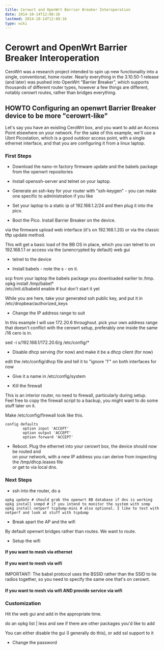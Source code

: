 ```yaml
---
title: Cerowrt and OpenWrt Barrier Breaker Interoperation
date: 2014-10-14T12:08:16
lastmod: 2014-10-14T12:08:16
type: wiki
---
```

Cerowrt and OpenWrt Barrier Breaker Interoperation
==================================================

CeroWrt was a research project intended to spin up new functionality
into a single, conventional, home router. Nearly everything in the
3.10.50-1 release (and later) was pushed into OpenWrt "Barrier Breaker",
which supports thousands of different router types, however a few things
are different, notably cerowrt routes, rather than bridges everything.

HOWTO Configuring an openwrt Barrier Breaker device to be more "cerowrt-like"
-----------------------------------------------------------------------------

Let's say you have an existing CeroWrt box, and you want to add an
Access Point elsewhere on your network. For the sake of this example,
we'll use a Ubnt Picostation, which is a good outdoor access point, with
a single ethernet interface, and that you are configuring it from a
linux laptop.

### First Steps

-   Download the nano-m factory firmware update and the babels package
    from the openwrt repositories

<!-- -->

-   Install openssh-server and telnet on your laptop.

<!-- -->

-   Generate an ssh-key for your router with "ssh-keygen" - you can make
    one specific to administration if you like

<!-- -->

-   Set your laptop to a static ip of 192.168.1.2/24 and then plug it
    into the pico.

<!-- -->

-   Boot the Pico. Install Barrier Breaker on the device.

via the firmware upload web interface (it's on 192.168.1.20) or via the
classic tftp update method.

This will get a basic load of the BB OS in place, which you can telnet
to on 192.168.1.1 or access via the (unencrypted by default) web gui

-   telnet to the device

<!-- -->

-   Install babels - note the s - on it.

scp from your laptop the babels package you downloaded earlier to /tmp.\
opkg install /tmp/babel\*\
/etc/init.d/babeld enable \# but don't start it yet

While you are here, take your generated ssh public key, and put it in
/etc/dropbear/authorized\_keys

-   Change the IP address range to suit

In this example I will use 172.20.6 throughout. pick your own address
range that doesn't conflict with the cerowrt setup, preferably one
inside the same /16 cero is in.

sed -i s/192.168.1/172.20.6/g /etc/config/\*

-   Disable dhcp serving (for now) and make it be a dhcp client
    (for now)

edit the /etc/config/dhcp file and tell it to "ignore '1'" on both
interfaces for now

-   Give it a name in /etc/config/system

<!-- -->

-   Kill the firewall

This is an interior router, no need to firewall, particularly during
setup.\
Feel free to copy the firewall script to a backup, you might want to do
some stuff later on it.

Make /etc/config/firewall look like this.

    config defaults
            option input 'ACCEPT'
            option output 'ACCEPT'
            option forward 'ACCEPT'

-   Reboot. Plug the ethernet into your cerowrt box, the device should
    now be routed and\
    on your network, with a new IP address you can derive from
    inspecting the /tmp/dhcp.leases file\
    or get to via local dns.

### Next Steps

-   ssh into the router, do a

<!-- -->

    opkg update # should grab the openwrt BB database if dns is working
    opkg install snmpd # if you intend to monitor the system with snmp
    opkg install netperf tcpdump-mini # also optional. I like to test with netperf and look at stuff with tcpdump

-   Break apart the AP and the wifi

By default openwrt bridges rather than routes. We want to route.

-   Setup the wifi

#### If you want to mesh via ethernet

#### If you want to mesh via wifi

IMPORTANT: The babel protocol uses the BSSID rather than the SSID to tie
radios together, so you need to specify the same one that's on cerowrt.

#### If you want to mesh via wifi AND provide service via wifi

### Customization

Hit the web gui and add in the appropriate time.

do an opkg list | less and see if there are other packages you'd like to
add

You can either disable the gui (I generally do this), or add ssl support
to it

-   Change the password

